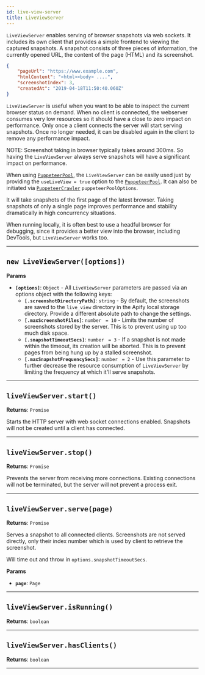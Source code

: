 ```yaml
---
id: live-view-server
title: LiveViewServer
---
```


<a name="liveviewserver"></a>

`LiveViewServer` enables serving of browser snapshots via web sockets. It includes its own client that provides a simple frontend to viewing the
captured snapshots. A snapshot consists of three pieces of information, the currently opened URL, the content of the page (HTML) and its screenshot.

```json
{
    "pageUrl": "https://www.example.com",
    "htmlContent": "<html><body> ....",
    "screenshotIndex": 3,
    "createdAt": "2019-04-18T11:50:40.060Z"
}
```

`LiveViewServer` is useful when you want to be able to inspect the current browser status on demand. When no client is connected, the webserver
consumes very low resources so it should have a close to zero impact on performance. Only once a client connects the server will start serving
snapshots. Once no longer needed, it can be disabled again in the client to remove any performance impact.

NOTE: Screenshot taking in browser typically takes around 300ms. So having the `LiveViewServer` always serve snapshots will have a significant impact
on performance.

When using [`PuppeteerPool`](/docs/api/puppeteer-pool), the `LiveViewServer` can be easily used just by providing the `useLiveView = true` option to
the [`PuppeteerPool`](/docs/api/puppeteer-pool). It can also be initiated via [`PuppeteerCrawler`](/docs/api/puppeteer-crawler)
`puppeteerPoolOptions`.

It will take snapshots of the first page of the latest browser. Taking snapshots of only a single page improves performance and stability dramatically
in high concurrency situations.

When running locally, it is often best to use a headful browser for debugging, since it provides a better view into the browser, including DevTools,
but `LiveViewServer` works too.

---

<a name="liveviewserver"></a>

## `new LiveViewServer([options])`

**Params**

-   **`[options]`**: `Object` - All `LiveViewServer` parameters are passed via an options object with the following keys:
    -   **`[.screenshotDirectoryPath]`**: `string` - By default, the screenshots are saved to the `live_view` directory in the Apify local storage
        directory. Provide a different absolute path to change the settings.
    -   **`[.maxScreenshotFiles]`**: `number` <code> = 10</code> - Limits the number of screenshots stored by the server. This is to prevent using up
        too much disk space.
    -   **`[.snapshotTimeoutSecs]`**: `number` <code> = 3</code> - If a snapshot is not made within the timeout, its creation will be aborted. This is
        to prevent pages from being hung up by a stalled screenshot.
    -   **`[.maxSnapshotFrequencySecs]`**: `number` <code> = 2</code> - Use this parameter to further decrease the resource consumption of
        `LiveViewServer` by limiting the frequency at which it'll serve snapshots.

---

<a name="start"></a>

## `liveViewServer.start()`

**Returns**: `Promise`

Starts the HTTP server with web socket connections enabled. Snapshots will not be created until a client has connected.

---

<a name="stop"></a>

## `liveViewServer.stop()`

**Returns**: `Promise`

Prevents the server from receiving more connections. Existing connections will not be terminated, but the server will not prevent a process exit.

---

<a name="serve"></a>

## `liveViewServer.serve(page)`

**Returns**: `Promise`

Serves a snapshot to all connected clients. Screenshots are not served directly, only their index number which is used by client to retrieve the
screenshot.

Will time out and throw in `options.snapshotTimeoutSecs`.

**Params**

-   **`page`**: `Page`

---

<a name="isrunning"></a>

## `liveViewServer.isRunning()`

**Returns**: `boolean`

---

<a name="hasclients"></a>

## `liveViewServer.hasClients()`

**Returns**: `boolean`

---
